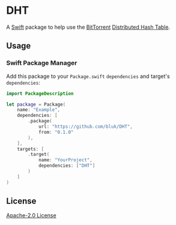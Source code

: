 # DHT

A [Swift][swift] package to help use the [BitTorrent][bittorrent] [Distributed Hash Table][dht].

## Usage

### Swift Package Manager

Add this package to your `Package.swift` `dependencies` and target's `dependencies`:

```swift
import PackageDescription

let package = Package(
    name: "Example",
    dependencies: [
        .package(
            url: "https://github.com/bluk/DHT",
            from: "0.1.0"
        ),
    ],
    targets: [
        .target(
            name: "YourProject",
            dependencies: ["DHT"]
        )
    ]
)
```

## License

[Apache-2.0 License][license]

[license]: LICENSE
[swift]: https://swift.org
[bittorrent]: http://bittorrent.org/
[dht]: http://bittorrent.org/beps/bep_0005.html
